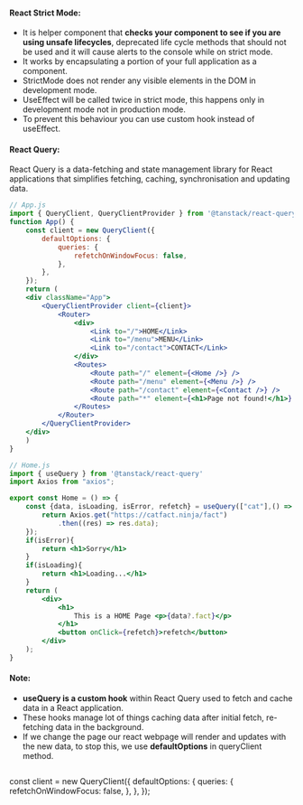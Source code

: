 #### React Strict Mode:
- It is helper component that **checks your component to see if you are using unsafe lifecycles**, deprecated life cycle methods that should not be used and it will cause alerts to the console while on strict mode.
- It works by encapsulating a portion of your full application as a component. 
- StrictMode does not render any visible elements in the DOM in development mode.
- UseEffect will be called twice in strict mode, this happens only in development mode not in production mode.
- To prevent this behaviour you can use custom hook instead of useEffect.

#### React Query:
React Query is a data-fetching and state management library for React applications that simplifies fetching, caching, synchronisation and updating data.

```jsx
// App.js
import { QueryClient, QueryClientProvider } from '@tanstack/react-query'
function App() {
	const client = new QueryClient({
		defaultOptions: {
			queries: {
				refetchOnWindowFocus: false,
			},
		},
	});
	return (
	<div className="App">
		<QueryClientProvider client={client}>
			<Router>
				<div>
					<Link to="/">HOME</Link>
					<Link to="/menu">MENU</Link>
					<Link to="/contact">CONTACT</Link>
				</div>
				<Routes>
					<Route path="/" element={<Home />} />
					<Route path="/menu" element={<Menu />} />
					<Route path="/contact" element={<Contact />} />
					<Route path="*" element={<h1>Page not found!</h1>} />
				</Routes>
			</Router>
		</QueryClientProvider>
	</div>
	)
}
```

```jsx
// Home.js
import { useQuery } from '@tanstack/react-query'
import Axios from "axios";

export const Home = () => {
	const {data, isLoading, isError, refetch} = useQuery(["cat"],() => {
		return Axios.get("https://catfact.ninja/fact")
			.then((res) => res.data);
	});
	if(isError){
		return <h1>Sorry</h1>
	}
	if(isLoading){
		return <h1>Loading...</h1>
	}
	return (
		<div>
			<h1>
				This is a HOME Page <p>{data?.fact}</p>
			</h1>
			<button onClick={refetch}>refetch</button>
		</div>
	);
}
```

#### Note:
- **useQuery is a custom hook** within React Query used to fetch and cache data in a React application.
- These hooks manage lot of things caching data after initial fetch, re-fetching data in the background.
- If we change the page our react webpage will render and updates with the new data, to stop this, we use **defaultOptions** in queryClient method.
  ```jsx
const client = new QueryClient({
		defaultOptions: {
			queries: {
				refetchOnWindowFocus: false,
			},
		},
	});
```
